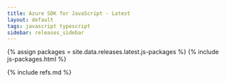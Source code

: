 ```yaml
---
title: Azure SDK for JavaScript - Latest
layout: default
tags: javascript typescript
sidebar: releases_sidebar
---
```


{% assign packages = site.data.releases.latest.js-packages %}
{% include js-packages.html %}


{% include refs.md %}
